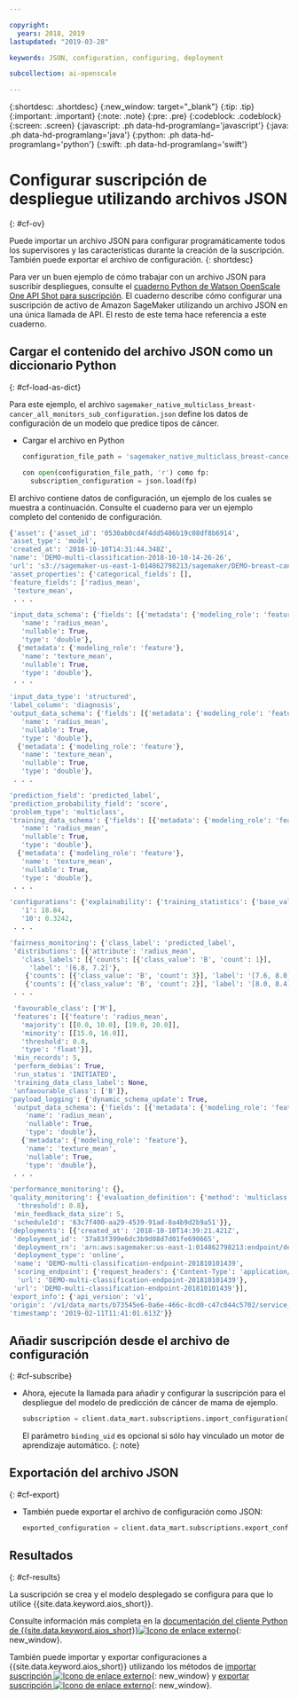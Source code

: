 ```yaml
---

copyright:
  years: 2018, 2019
lastupdated: "2019-03-28"

keywords: JSON, configuration, configuring, deployment

subcollection: ai-openscale

---
```


{:shortdesc: .shortdesc}
{:new_window: target="_blank"}
{:tip: .tip}
{:important: .important}
{:note: .note}
{:pre: .pre}
{:codeblock: .codeblock}
{:screen: .screen}
{:javascript: .ph data-hd-programlang='javascript'}
{:java: .ph data-hd-programlang='java'}
{:python: .ph data-hd-programlang='python'}
{:swift: .ph data-hd-programlang='swift'}

# Configurar suscripción de despliegue utilizando archivos JSON
{: #cf-ov}

Puede importar un archivo JSON para configurar programáticamente todos los supervisores y las características durante la creación de la suscripción. También puede exportar el archivo de configuración.
{: shortdesc}

Para ver un buen ejemplo de cómo trabajar con un archivo JSON para suscribir despliegues, consulte el [cuaderno Python de Watson OpenScale One API Shot para suscripción](https://github.com/pmservice/ai-openscale-tutorials/blob/master/notebooks/Watson%20OpenScale%20One%20API%20Shot%20for%20subscription.ipynb). El cuaderno describe cómo configurar una suscripción de activo de Amazon SageMaker utilizando un archivo JSON en una única llamada de API. El resto de este tema hace referencia a este cuaderno.

## Cargar el contenido del archivo JSON como un diccionario Python
{: #cf-load-as-dict}

Para este ejemplo, el archivo `sagemaker_native_multiclass_breast-cancer_all_monitors_sub_configuration.json` define los datos de configuración de un modelo que predice tipos de cáncer.

- Cargar el archivo en Python

    ```python
    configuration_file_path = 'sagemaker_native_multiclass_breast-cancer_all_monitors_sub_configuration.json'

  con open(configuration_file_path, 'r') como fp:
      subscription_configuration = json.load(fp)
    ```

El archivo contiene datos de configuración, un ejemplo de los cuales se muestra a continuación. Consulte el cuaderno para ver un ejemplo completo del contenido de configuración.

  ```python
  {'asset': {'asset_id': '0530ab0cd4f4dd5486b19c08df8b6914',
  'asset_type': 'model',
  'created_at': '2018-10-10T14:31:44.348Z',
  'name': 'DEMO-multi-classification-2018-10-10-14-26-26',
  'url': 's3://sagemaker-us-east-1-014862798213/sagemaker/DEMO-breast-cancer-prediction/DEMO-multi-classification-2018-10-10-14-26-26/output/model.tar.gz'},
 'asset_properties': {'categorical_fields': [],
  'feature_fields': ['radius_mean',
   'texture_mean',
   . . .

  'input_data_schema': {'fields': [{'metadata': {'modeling_role': 'feature'},
     'name': 'radius_mean',
     'nullable': True,
     'type': 'double'},
    {'metadata': {'modeling_role': 'feature'},
     'name': 'texture_mean',
     'nullable': True,
     'type': 'double'},
   . . .

  'input_data_type': 'structured',
  'label_column': 'diagnosis',
  'output_data_schema': {'fields': [{'metadata': {'modeling_role': 'feature'},
     'name': 'radius_mean',
     'nullable': True,
     'type': 'double'},
    {'metadata': {'modeling_role': 'feature'},
     'name': 'texture_mean',
     'nullable': True,
     'type': 'double'},
   . . .

  'prediction_field': 'predicted_label',
  'prediction_probability_field': 'score',
  'problem_type': 'multiclass',
  'training_data_schema': {'fields': [{'metadata': {'modeling_role': 'feature'},
     'name': 'radius_mean',
     'nullable': True,
     'type': 'double'},
    {'metadata': {'modeling_role': 'feature'},
     'name': 'texture_mean',
     'nullable': True,
     'type': 'double'},
   . . .

 'configurations': {'explainability': {'training_statistics': {'base_values': {'0': 13.37,
     '1': 18.84,
     '10': 0.3242,
   . . .

  'fairness_monitoring': {'class_label': 'predicted_label',
   'distributions': [{'attribute': 'radius_mean',
     'class_labels': [{'counts': [{'class_value': 'B', 'count': 1}],
       'label': '[6.8, 7.2]'},
      {'counts': [{'class_value': 'B', 'count': 3}], 'label': '[7.6, 8.0]'},
      {'counts': [{'class_value': 'B', 'count': 2}], 'label': '[8.0, 8.4]'},
   . . .

   'favourable_class': ['M'],
   'features': [{'feature': 'radius_mean',
     'majority': [[0.0, 10.0], [19.0, 20.0]],
     'minority': [[15.0, 16.0]],
     'threshold': 0.8,
     'type': 'float'}],
   'min_records': 5,
   'perform_debias': True,
   'run_status': 'INITIATED',
   'training_data_class_label': None,
   'unfavourable_class': ['B']},
  'payload_logging': {'dynamic_schema_update': True,
   'output_data_schema': {'fields': [{'metadata': {'modeling_role': 'feature'},
      'name': 'radius_mean',
      'nullable': True,
      'type': 'double'},
     {'metadata': {'modeling_role': 'feature'},
      'name': 'texture_mean',
      'nullable': True,
      'type': 'double'},
   . . .

  'performance_monitoring': {},
  'quality_monitoring': {'evaluation_definition': {'method': 'multiclass',
    'threshold': 0.8},
   'min_feedback_data_size': 5,
   'scheduleId': '63c7f400-aa29-4539-91ad-8a4b9d2b9a51'}},
 'deployments': [{'created_at': '2018-10-10T14:39:21.421Z',
   'deployment_id': '37a83f399e6dc3b9d08d7d01fe690665',
   'deployment_rn': 'arn:aws:sagemaker:us-east-1:014862798213:endpoint/demo-multi-classification-endpoint-201810101439',
   'deployment_type': 'online',
   'name': 'DEMO-multi-classification-endpoint-201810101439',
   'scoring_endpoint': {'request_headers': {'Content-Type': 'application/json'},
    'url': 'DEMO-multi-classification-endpoint-201810101439'},
   'url': 'DEMO-multi-classification-endpoint-201810101439'}],
 'export_info': {'api_version': 'v1',
  'origin': '/v1/data_marts/b73545e6-0a6e-466c-8cd0-c47c044c5702/service_bindings/bf44cc7f-990d-4942-bfc6-cbcf71a1b78c/subscriptions/0530ab0cd4f4dd5486b19c08df8b6914',
  'timestamp': '2019-02-11T11:41:01.613Z'}}
  ```

## Añadir suscripción desde el archivo de configuración
{: #cf-subscribe}

- Ahora, ejecute la llamada para añadir y configurar la suscripción para el despliegue del modelo de predicción de cáncer de mama de ejemplo.

    ```python
    subscription = client.data_mart.subscriptions.import_configuration(binding_uid=binding_uid, configuration_data=subscription_configuration)
    ```

  El parámetro `binding_uid` es opcional si sólo hay vinculado un motor de aprendizaje automático.
  {: note}

## Exportación del archivo JSON
{: #cf-export}

- También puede exportar el archivo de configuración como JSON:

    ```python
    exported_configuration = client.data_mart.subscriptions.export_configuration(binding_uid=binding_uid, subscription_uid=subscription.uid)
    ```

## Resultados
{: #cf-results}

La suscripción se crea y el modelo desplegado se configura para que lo utilice {{site.data.keyword.aios_short}}.

Consulte información más completa en la [documentación del cliente Python de {{site.data.keyword.aios_short}}![Icono de enlace externo](../../icons/launch-glyph.svg "Icono de enlace externo")](http://ai-openscale-python-client-dev.mybluemix.net/#subscriptions){: new_window}.

También puede importar y exportar configuraciones a {{site.data.keyword.aios_short}} utilizando los métodos de [importar suscripción ![Icono de enlace externo](../../icons/launch-glyph.svg "Icono de enlace externo")](https://{DomainName}/apidocs/ai-openscale#import-subscription){: new_window} y [exportar suscripción ![Icono de enlace externo](../../icons/launch-glyph.svg "Icono de enlace externo")](https://{DomainName}/apidocs/ai-openscale#export-subscription){: new_window}.

